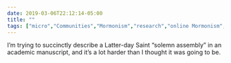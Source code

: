 ```yaml
---
date: 2019-03-06T22:12:14-05:00
title: ""
tags: ["micro","Communities","Mormonism","research","online Mormonism","solemn assembly"]
---
```

I’m trying to succinctly describe a Latter-day Saint “solemn assembly” in an academic manuscript, and it’s a lot harder than I thought it was going to be.
